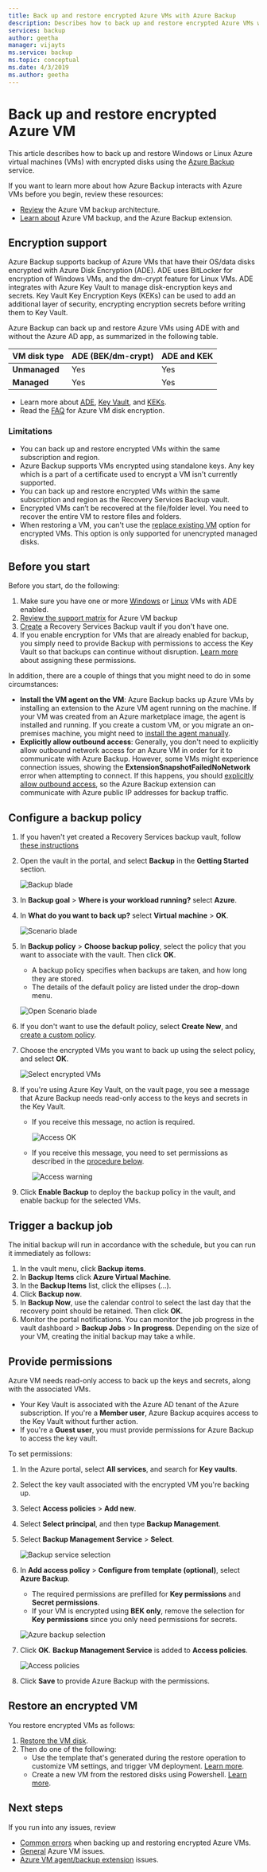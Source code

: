 ```yaml
---
title: Back up and restore encrypted Azure VMs with Azure Backup
description: Describes how to back up and restore encrypted Azure VMs with the Azure Backup service. 
services: backup
author: geetha
manager: vijayts
ms.service: backup
ms.topic: conceptual
ms.date: 4/3/2019
ms.author: geetha
---
```

# Back up and restore encrypted Azure VM

This article describes how to back up and restore Windows or Linux Azure virtual machines (VMs) with encrypted disks using the [Azure Backup](backup-overview.md) service.

If you want to learn more about how Azure Backup interacts with Azure VMs before you begin, review these resources:

- [Review](backup-architecture.md#architecture-direct-backup-of-azure-vms) the Azure VM backup architecture.
- [Learn about](backup-azure-vms-introduction.md) Azure VM backup, and the Azure Backup extension.

## Encryption support

Azure Backup supports backup of Azure VMs that have their OS/data disks encrypted with Azure Disk Encryption (ADE). ADE uses BitLocker for encryption of Windows VMs, and the dm-crypt feature for Linux VMs. ADE integrates with Azure Key Vault to manage disk-encryption keys and secrets. Key Vault Key Encryption Keys (KEKs) can be used to add an additional layer of security, encrypting encryption secrets before writing them to Key Vault.

Azure Backup can back up and restore Azure VMs using ADE with and without the Azure AD app, as summarized in the following table.

**VM disk type** | **ADE (BEK/dm-crypt)** | **ADE and KEK**
--- | --- | --- 
**Unmanaged** | Yes | Yes
**Managed**  | Yes | Yes

- Learn more about [ADE](../security/azure-security-disk-encryption-overview.md), [Key Vault](../key-vault/key-vault-overview.md), and [KEKs](https://blogs.msdn.microsoft.com/cclayton/2017/01/03/creating-a-key-encrypting-key-kek/).
- Read the [FAQ](../security/azure-security-disk-encryption-faq.md) for Azure VM disk encryption.



### Limitations

- You can back up and restore encrypted VMs within the same subscription and region.
- Azure Backup supports VMs encrypted using standalone keys. Any key which is a part of a certificate used to encrypt a VM isn't currently supported.
- You can back up and restore encrypted VMs within the same subscription and region as the Recovery Services Backup vault.
- Encrypted VMs can’t be recovered at the file/folder level. You need to recover the entire VM to restore files and folders.
- When restoring a VM, you can't use the [replace existing VM](backup-azure-arm-restore-vms.md#restore-options) option for encrypted VMs. This option is only supported for unencrypted managed disks.




## Before you start

Before you start, do the following:

1. Make sure you have one or more [Windows](../security/azure-security-disk-encryption-windows.md) or [Linux](../security/azure-security-disk-encryption-linux.md) VMs with ADE enabled.
2. [Review the support matrix](backup-support-matrix-iaas.md) for Azure VM backup
3. [Create](backup-azure-arm-vms-prepare.md#create-a-vault) a Recovery Services Backup vault if you don't have one.
4. If you enable encryption for VMs that are already enabled for backup, you simply need to provide Backup with permissions to access the Key Vault so that backups can continue without disruption. [Learn more](#provide-permissions) about assigning these permissions.

In addition, there are a couple of things that you might need to do in some circumstances:

- **Install the VM agent on the VM**: Azure Backup backs up Azure VMs by installing an extension to the Azure VM agent running on the machine. If your VM was created from an Azure marketplace image, the agent is installed and running. If you create a custom VM, or you migrate an on-premises machine, you might need to [install the agent manually](backup-azure-arm-vms-prepare.md#install-the-vm-agent).
- **Explicitly allow outbound access**: Generally, you don't need to explicitly allow outbound network access for an Azure VM in order for it to communicate with Azure Backup. However, some VMs might experience connection issues, showing the **ExtensionSnapshotFailedNoNetwork** error when attempting to connect. If this happens, you should [explicitly allow outbound access](backup-azure-arm-vms-prepare.md#explicitly-allow-outbound-access), so the Azure Backup extension can communicate with Azure public IP addresses for backup traffic.



## Configure a backup policy

1. If you haven't yet created a Recovery Services backup vault, follow [these instructions](backup-azure-arm-vms-prepare.md#create-a-vault)
2. Open the vault in the portal, and select **Backup** in the **Getting Started** section.

    ![Backup blade](./media/backup-azure-vms-encryption/select-backup.png)

3. In **Backup goal** > **Where is your workload running?** select **Azure**.
4. In **What do you want to back up?** select **Virtual machine** > **OK**.

      ![Scenario blade](./media/backup-azure-vms-encryption/select-backup-goal-one.png)

5. In **Backup policy** > **Choose backup policy**, select the policy that you want to associate with the vault. Then click **OK**.
    - A backup policy specifies when backups are taken, and how long they are stored.
    - The details of the default policy are listed under the drop-down menu.

    ![Open Scenario blade](./media/backup-azure-vms-encryption/select-backup-goal-two.png)

6. If you don't want to use the default policy, select **Create New**, and [create a custom policy](backup-azure-arm-vms-prepare.md#create-a-custom-policy).


7. Choose the encrypted VMs you want to back up using the select policy, and select **OK**.

      ![Select encrypted VMs](./media/backup-azure-vms-encryption/selected-encrypted-vms.png)

8. If you're using Azure Key Vault, on the vault page, you see a message that Azure Backup needs read-only access to the keys and secrets in the Key Vault.

    - If you receive this message, no action is required.
    
        ![Access OK](./media/backup-azure-vms-encryption/access-ok.png)
        
    - If you receive this message, you need to set permissions as described in the [procedure below](#provide-permissions).
    
        ![Access warning](./media/backup-azure-vms-encryption/access-warning.png)

9. Click **Enable Backup** to deploy the backup policy in the vault, and enable backup for the selected VMs. 


## Trigger a backup job

The initial backup will run in accordance with the schedule, but you can run it immediately as follows:

1. In the vault menu, click **Backup items**.
2. In **Backup Items** click **Azure Virtual Machine**.
3. In the **Backup Items** list, click the ellipses (...).
4. Click **Backup now**.
5. In **Backup Now**, use the calendar control to select the last day that the recovery point should be retained. Then click **OK**.
6. Monitor the portal notifications. You can monitor the job progress in the vault dashboard > **Backup Jobs** > **In progress**. Depending on the size of your VM, creating the initial backup may take a while.


## Provide permissions

Azure VM needs read-only access to back up the keys and secrets, along with the associated VMs.

- Your Key Vault is associated with the Azure AD tenant of the Azure subscription. If you're a **Member user**, Azure Backup acquires access to the Key Vault without further action.
- If you're a **Guest user**, you must provide permissions for Azure Backup to access the key vault.

To set permissions:

1. In the Azure portal, select **All services**, and search for **Key vaults**.
2. Select the key vault associated with the encrypted VM you're backing up.
3. Select **Access policies** > **Add new**.
4. Select **Select principal**, and then type **Backup Management**. 
5. Select **Backup Management Service** > **Select**.

    ![Backup service selection](./media/backup-azure-vms-encryption/select-backup-service.png)

6. In **Add access policy** > **Configure from template (optional)**, select **Azure Backup**.
    - The required permissions are prefilled for **Key permissions** and **Secret permissions**.
    - If your VM is encrypted using **BEK only**, remove the selection for **Key permissions** since you only need permissions for secrets. 

    ![Azure backup selection](./media/backup-azure-vms-encryption/select-backup-template.png)

6. Click **OK**. **Backup Management Service** is added to **Access policies**. 

    ![Access policies](./media/backup-azure-vms-encryption/backup-service-access-policy.png)

7. Click **Save** to provide Azure Backup with the permissions.

## Restore an encrypted VM

You restore encrypted VMs as follows:

1. [Restore the VM disk](backup-azure-arm-restore-vms.md#restore-disks).
2. Then do one of the following:
    - Use the template that's generated during the restore operation to customize VM settings, and trigger VM deployment. [Learn more](backup-azure-arm-restore-vms.md#use-templates-to-customize-a-restored-vm).
    - Create a new VM from the restored disks using Powershell. [Learn more](backup-azure-vms-automation.md#create-a-vm-from-restored-disks).

## Next steps

If you run into any issues, review

- [Common errors](backup-azure-vms-troubleshoot.md#troubleshoot-backup-of-encrypted-vms) when backing up and restoring encrypted Azure VMs.
- [General](backup-azure-vms-troubleshoot.md) Azure VM issues.
- [Azure VM agent/backup extension](backup-azure-troubleshoot-vm-backup-fails-snapshot-timeout.md) issues.
